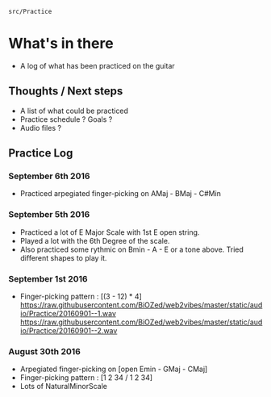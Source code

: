 `src/Practice`
# What's in there
* A log of what has been practiced on the guitar

## Thoughts / Next steps
* A list of what could be practiced
* Practice schedule ? Goals ?
* Audio files ?

## Practice Log
### September 6th 2016
* Practiced arpegiated finger-picking on AMaj - BMaj - C#Min

### September 5th 2016
* Practiced a lot of E Major Scale with 1st E open string.
* Played a lot with the 6th Degree of the scale.
* Also practiced some rythmic on Bmin - A - E or a tone above. Tried different shapes to play it.

### September 1st 2016
* Finger-picking pattern : [(3 - 12) * 4] https://raw.githubusercontent.com/BiOZed/web2vibes/master/static/audio/Practice/20160901--1.wav https://raw.githubusercontent.com/BiOZed/web2vibes/master/static/audio/Practice/20160901--2.wav

### August 30th 2016
* Arpegiated finger-picking on [open Emin - GMaj - CMaj]
* Finger-picking pattern : [1 2 34 / 1 2 34]
* Lots of NaturalMinorScale
